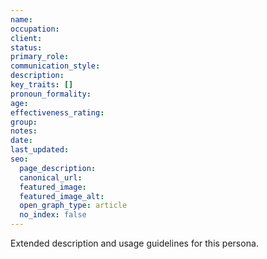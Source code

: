 ```yaml
---
name:
occupation:
client:
status:
primary_role:
communication_style:
description:
key_traits: []
pronoun_formality:
age:
effectiveness_rating:
group:
notes:
date:
last_updated:
seo:
  page_description:
  canonical_url:
  featured_image: 
  featured_image_alt:
  open_graph_type: article
  no_index: false
---
```


Extended description and usage guidelines for this persona.